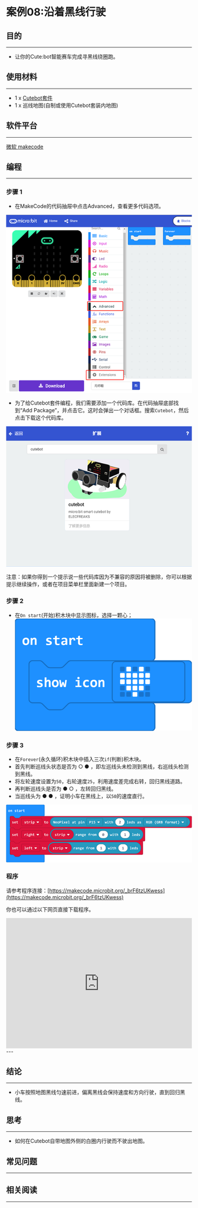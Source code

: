 # 案例08:沿着黑线行驶

## 目的
---
- 让你的Cute:bot智能赛车完成寻黑线绕圈跑。

## 使用材料
---
- 1 x [Cutebot套件](https://www.elecfreaks.com/store/cute-bot.html)
- 1 x 巡线地图(自制或使用Cutebot套装内地图)

## 软件平台
---
[微软 makecode](https://makecode.microbit.org/#)

## 编程
---
### 步骤 1
- 在MakeCode的代码抽屉中点击Advanced，查看更多代码选项。

![](./images/cutebot-pk-1.png)

- 为了给Cutebot套件编程，我们需要添加一个代码库。在代码抽屉底部找到“Add Package”，并点击它。这时会弹出一个对话框。搜索`Cutebot`，然后点击下载这个代码库。

![](./images/cutebot-pk-11.png)

注意：如果你得到一个提示说一些代码库因为不兼容的原因将被删除，你可以根据提示继续操作，或者在项目菜单栏里面新建一个项目。

### 步骤 2

- 在`On start`(开始)积木块中显示图标，选择一颗心；
![](./images/case_01_02.png)

### 步骤 3

- 在`Forever`(永久循环)积木块中插入三次`if`(判断)积木块。
- 首先判断巡线头状态是否为 ○ ● ，即左巡线头未检测到黑线，右巡线头检测到黑线。
- 将左轮速度设置为`50`，右轮速度`25`，利用速度差完成右转，回归黑线道路。
- 再判断巡线头是否为 ● ○ ，左转回归黑线。
- 当巡线头为 ● ● ，证明小车在黑线上，以`50`的速度直行。

![](./images/case_06_01.png)


### 程序

请参考程序连接：[https://makecode.microbit.org/_brF6tzUKwess](https://makecode.microbit.org/_brF6tzUKwess)

你也可以通过以下网页直接下载程序。

<div style="position:relative;height:0;padding-bottom:70%;overflow:hidden;">
<iframe style="position:absolute;top:0;left:0;width:100%;height:100%;" src="https://makecode.microbit.org/#pub:https://makecode.microbit.org/_brF6tzUKwess" frameborder="0" sandbox="allow-popups allow-forms allow-scripts allow-same-origin">
</iframe>
</div>  
---

## 结论
---
- 小车按照地图黑线匀速前进，偏离黑线会保持速度和方向行驶，直到回归黑线。

## 思考
---
- 如何在Cutebot自带地图外侧的白圈内行驶而不驶出地图。

## 常见问题
---
## 相关阅读  
---